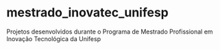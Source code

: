# mestrado_inovatec_unifesp
Projetos desenvolvidos durante o Programa de Mestrado Profissional em Inovação Tecnológica da Unifesp
